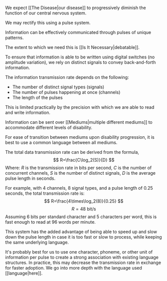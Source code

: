 We expect [[The Disease|our disease]] to progressively diminish the function of our central nervous system.

We may rectify this using a pulse system.

Information can be effectively communicated through pulses of unique patterns.

The extent to which we need this is [[Is It Necessary|debatable]].

To ensure that information is able to be written using digital switches (no amplitude variation), we rely on distinct signals to convey back-and-forth information.

The information transmission rate depends on the following:

- The number of distinct signal types (signals)
- The number of pulses happening at once (channels)
- The length of the pulses

This is limited practically by the precision with which we are able to read and write information.

Information can be sent over [[Mediums|multiple different mediums]] to accommodate different levels of disability.

For ease of transition between mediums upon disability progression, it is best to use a common language between all mediums.

The total data transmission rate can be derived from the formula,
$$
R=\frac{C\log_2(S)}{D}
$$
Where:
$R$ is the transmission rate in bits per second,
$C$ is the number of concurrent channels,
$S$ is the number of distinct signals,
$D$ is the average pulse length in seconds.

For example, with 4 channels, 8 signal types, and a pulse length of 0.25 seconds, the total transmission rate is:
$$
R=\frac{4\times\log_2(8)}{0.25}
$$
$$
R = 48 \text{ bit/s}
$$
Assuming 6 bits per standard character and 5 characters per word, this is fast enough to read at 96 words per minute.

This system has the added advantage of being able to speed up and slow down the pulse length in case it is too fast or slow to process, while keeping the same underlying language.

It's probably best for us to use one character, phoneme, or other unit of information per pulse to create a strong association with existing language structures. In practice, this may decrease the transmission rate in exchange for faster adoption. We go into more depth with the language used [[language|here]].